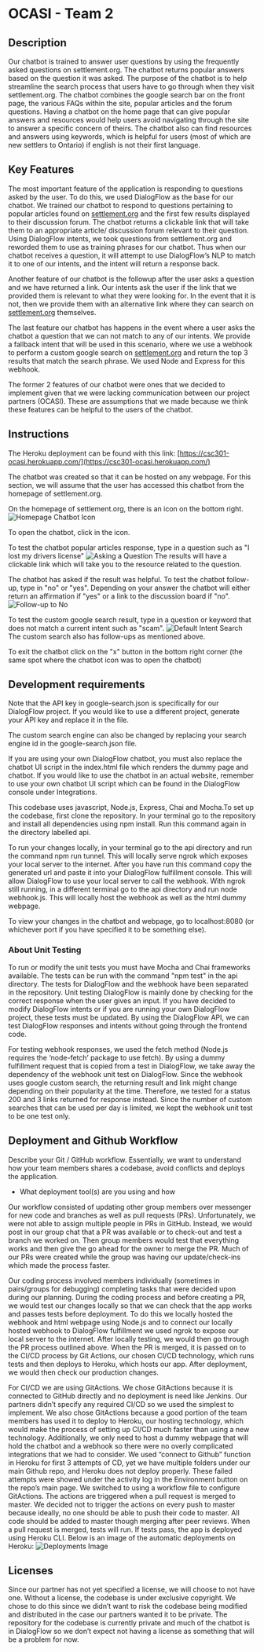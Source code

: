 
# OCASI - Team 2

## Description 
 
Our chatbot is trained to answer user questions by using the frequently asked questions on settlement.org. The chatbot returns popular answers based on the question it was asked. The purpose of the chatbot is to help streamline the search process that users have to go through when they visit settlement.org. The chatbot combines the google search bar on the front page, the various FAQs within the site, popular articles and the forum questions. Having a chatbot on the home page that can give popular answers and resources would help users avoid navigating through the site to answer a specific concern of theirs. The chatbot also can find resources and answers using keywords, which is helpful for users (most of which are new settlers to Ontario) if english is not their first language.

## Key Features

The most important feature of the application is responding to questions asked by the user. To do this, we used DialogFlow as the base for our chatbot. We trained our chatbot to respond to questions pertaining to popular articles found on [settlement.org](https://settlement.org/) and the first few results displayed to their discussion forum. The chatbot returns a clickable link that will take them to an appropriate article/ discussion forum relevant to their question. Using DialogFlow intents, we took questions from settlement.org and reworded them to use as training phrases for our chatbot. Thus when our chatbot receives a question, it will attempt to use DialogFlow’s NLP to match it to one of our intents, and the intent will return a response back.

Another feature of our chatbot is the followup after the user asks a question and we have returned a link. Our intents ask the user if the link that we provided them is relevant to what they were looking for. In the event that it is not, then we provide them with an alternative link where they can search on [settlement.org](https://settlement.org/) themselves.

The last feature our chatbot has happens in the event where a user asks the chatbot a question that we can not match to any of our intents. We provide a fallback intent that will be used in this scenario, where we use a webhook to perform a custom google search on [settlement.org](https://settlement.org/) and return the top 3 results that match the search phrase. We used Node and Express for this webhook.

The former 2 features of our chatbot were ones that we decided to implement given that we were lacking communication between our project partners (OCASI). These are assumptions that we made because we think these features can be helpful to the users of the chatbot.

## Instructions

The Heroku deployment can be found with this link: [https://csc301-ocasi.herokuapp.com/](https://csc301-ocasi.herokuapp.com/)

The chatbot was created so that it can be hosted on any webpage. For this section, we will assume that the user has accessed this chatbot from the homepage of settlement.org.

On the homepage of settlement.org, there is an icon on the bottom right.
![Homepage Chatbot Icon](https://i.imgur.com/YDYB6EL.png)

To open the chatbot, click in the icon. 

To test the chatbot popular articles response, type in a question such as "I lost my drivers license"
![Asking a Question](https://i.imgur.com/yr7e4Fw.png)
The results will have a clickable link which will take you to the resource related to the question.

The chatbot has asked if the result was helpful. To test the chatbot follow-up, type in "no" or "yes". Depending on your answer the chatbot will either return an affirmation if "yes" or a link to the discussion board if "no".
![Follow-up to No](https://i.imgur.com/ltsh1S2.png)

 To test the custom google search result, type in a question or keyword that does not match a current intent such as "scam".
 ![Default Intent Search](https://i.imgur.com/yXBoWbv.png)
The custom search also has follow-ups as mentioned above.

To exit the chatbot click on the "x" button in the bottom right corner (the same spot where the chatbot icon was to open the chatbot)
 
 ## Development requirements
Note that the API key in google-search.json is specifically for our DialogFlow project. If you would like to use a different project, generate your API key and replace it in the file.

The custom search engine can also be changed by replacing your search engine id in the google-search.json file.

If you are using your own DialogFlow chatbot, you must also replace the chatbot UI script in the index.html file which renders the dummy page and chatbot. If you would like to use the chatbot in an actual website, remember to use your own chatbot UI script which can be found in the DialogFlow console under Integrations.

This codebase uses javascript, Node.js, Express, Chai and Mocha.To set up the codebase, first clone the repository. In your terminal go to the repository and install all dependencies using npm install. Run this command again in the directory labelled api.

To run your changes locally, in your terminal go to the api directory and run the command npm run tunnel. This will locally serve ngrok which exposes your local server to the internet. After you have run this command copy the generated url and paste it into your DialogFlow fulfillment console. This will allow DialogFlow to use your local server to call the webhook. With ngrok still running, in a different terminal go to the api directory and run node webhook.js. This will locally host the webhook as well as the html dummy webpage.

To view your changes in the chatbot and webpage, go to localhost:8080 (or whichever port if you have specified it to be something else).

### About Unit Testing

To run or modify the unit tests you must have Mocha and Chai frameworks available. The tests can be run with the command "npm test" in the api directory. The tests for DialogFlow and the webhook have been separated in the repository. Unit testing DialogFlow is mainly done by checking for the correct response when the user gives an input. If you have decided to modify DialogFlow intents or if you are running your own DialogFlow project, these tests must be updated. By using the DialogFlow API, we can test DialogFlow responses and intents without going through the frontend code.

For testing webhook responses, we used the fetch method (Node.js requires the ‘node-fetch’ package to use fetch). By using a dummy fulfillment request that is copied from a test in DialogFlow, we take away the dependency of the webhook unit test on DialogFlow. Since the webhook uses google custom search, the returning result and link might change depending on their popularity at the time. Therefore, we tested for a status 200 and 3 links returned for response instead. Since the number of custom searches that can be used per day is limited, we kept the webhook unit test to be one test only.

 ## Deployment and Github Workflow

Describe your Git / GitHub workflow. Essentially, we want to understand how your team members shares a codebase, avoid conflicts and deploys the application.

 * What deployment tool(s) are you using and how

Our workflow consisted of updating other group members over messenger for new code and branches as well as pull requests (PRs). Unfortunately, we were not able to assign multiple people in PRs in GitHub. Instead, we would post in our group chat that a PR was available or to check-out and test a branch we worked on. Then group members would test that everything works and then give the go ahead for the owner to merge the PR. Much of our PRs were created while the group was having our update/check-ins which made the process faster.

Our coding process involved members individually (sometimes in pairs/groups for debugging) completing tasks that were decided upon during our planning. During the coding process and before creating a PR, we would test our changes locally so that we can check that the app works and passes tests before deployment. To do this we locally hosted the webhook and html webpage using Node.js and to connect our locally hosted webhook to DialogFlow fulfillment we used ngrok to expose our local server to the internet. After locally testing, we would then go through the PR process outlined above. When the PR is merged, it is passed on to the CI/CD process by Git Actions, our chosen CI/CD technology, which runs tests and then deploys to Heroku, which hosts our app. After deployment, we would then check our production changes.

For CI/CD we are using GitActions. We chose GitActions because it is connected to GitHub directly and no deployment is need like Jenkins. Our partners didn’t specify any required CI/CD so we used the simplest to implement. We also chose GitActions because a good portion of the team members has used it to deploy to Heroku, our hosting technology, which would make the process of setting up CI/CD much faster than using a new technology. Additionally, we only need to host a dummy webpage that will hold the chatbot and a webhook so there were no overly complicated integrations that we had to consider. We used “connect to Github” function in Heroku for first 3 attempts of CD, yet we have multiple folders under our main Github repo, and Heroku does not deploy properly. These failed attempts were showed under the activity log in the Environment button on the repo’s main page. We switched to using a workflow file to configure GitActions. The actions are triggered when a pull request is merged to master. We decided not to trigger the actions on every push to master because ideally, no one should be able to push their code to master. All code should be added to master though merging after peer reviews. When a pull request is merged, tests will run. If tests pass, the app is deployed using Heroku CLI. Below is an image of the automatic deployments on Heroku: 
![Deployments Image](https://i.imgur.com/S3j2JC0.png)

 ## Licenses 

Since our partner has not yet specified a license, we will choose to not have one. Without a license, the codebase is under exclusive copyright. We chose to do this since we didn’t want to risk the codebase being modified and distributed in the case our partners wanted it to be private. The repository for the codebase is currently private and much of the chatbot is in DialogFlow so we don’t expect not having a license as something that will be a problem for now.
